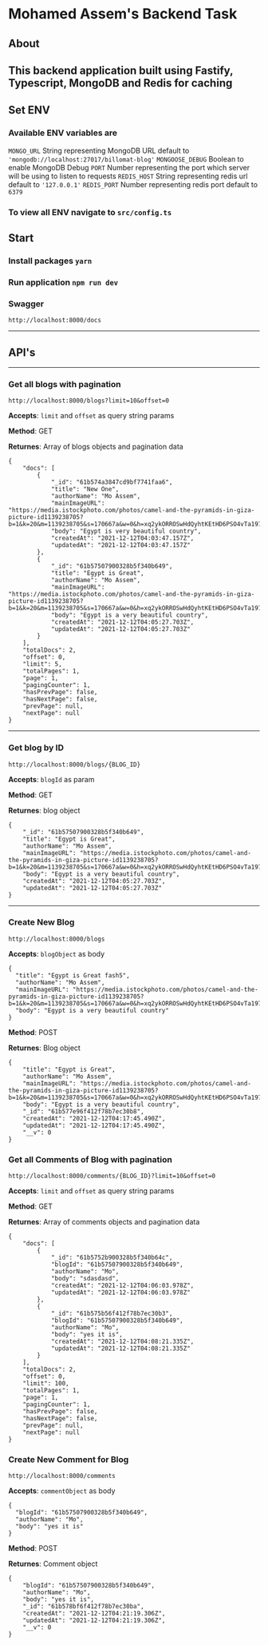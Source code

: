 # Mohamed Assem's Backend Task

## About
This backend application built using Fastify, Typescript, MongoDB and Redis for caching
---
## Set ENV
### Available ENV variables are

`MONGO_URL` String representing MongoDB URL default to `'mongodb://localhost:27017/billomat-blog'`
`MONGOOSE_DEBUG` Boolean to enable MongoDB Debug
`PORT` Number representing the port which server will be using to listen to requests
`REDIS_HOST` String representing redis url default to `'127.0.0.1'`
`REDIS_PORT` Number representing redis port default to `6379`

### To view all ENV navigate to `src/config.ts`

## Start
### Install packages `yarn`

### Run application `npm run dev`

### Swagger
`http://localhost:8000/docs`

---

## API's
---

### Get all blogs with pagination
`http://localhost:8000/blogs?limit=10&offset=0`

**Accepts**: `limit` and `offset` as query string params

**Method**: GET

**Returnes**: Array of blogs objects and pagination data
```
{
    "docs": [
        {
            "_id": "61b574a3847cd9bf7741faa6",
            "title": "New One",
            "authorName": "Mo Assem",
            "mainImageURL": "https://media.istockphoto.com/photos/camel-and-the-pyramids-in-giza-picture-id1139238705?b=1&k=20&m=1139238705&s=170667a&w=0&h=xq2ykORROSwHdQyhtKEtHD6PSO4vTa197NRgOWZl2vk=",
            "body": "Egypt is very beautiful country",
            "createdAt": "2021-12-12T04:03:47.157Z",
            "updatedAt": "2021-12-12T04:03:47.157Z"
        },
        {
            "_id": "61b57507900328b5f340b649",
            "title": "Egypt is Great",
            "authorName": "Mo Assem",
            "mainImageURL": "https://media.istockphoto.com/photos/camel-and-the-pyramids-in-giza-picture-id1139238705?b=1&k=20&m=1139238705&s=170667a&w=0&h=xq2ykORROSwHdQyhtKEtHD6PSO4vTa197NRgOWZl2vk=",
            "body": "Egypt is a very beautiful country",
            "createdAt": "2021-12-12T04:05:27.703Z",
            "updatedAt": "2021-12-12T04:05:27.703Z"
        }
    ],
    "totalDocs": 2,
    "offset": 0,
    "limit": 5,
    "totalPages": 1,
    "page": 1,
    "pagingCounter": 1,
    "hasPrevPage": false,
    "hasNextPage": false,
    "prevPage": null,
    "nextPage": null
}
```
---

### Get blog by ID
`http://localhost:8000/blogs/{BLOG_ID}`

**Accepts**: `blogId` as param

**Method**: GET

**Returnes**: blog object
```
{
    "_id": "61b57507900328b5f340b649",
    "title": "Egypt is Great",
    "authorName": "Mo Assem",
    "mainImageURL": "https://media.istockphoto.com/photos/camel-and-the-pyramids-in-giza-picture-id1139238705?b=1&k=20&m=1139238705&s=170667a&w=0&h=xq2ykORROSwHdQyhtKEtHD6PSO4vTa197NRgOWZl2vk=",
    "body": "Egypt is a very beautiful country",
    "createdAt": "2021-12-12T04:05:27.703Z",
    "updatedAt": "2021-12-12T04:05:27.703Z"
}
```
---

### Create New Blog
`http://localhost:8000/blogs`

**Accepts**: `blogObject` as body
```
{
  "title": "Egypt is Great fash5",
  "authorName": "Mo Assem",
  "mainImageURL": "https://media.istockphoto.com/photos/camel-and-the-pyramids-in-giza-picture-id1139238705?b=1&k=20&m=1139238705&s=170667a&w=0&h=xq2ykORROSwHdQyhtKEtHD6PSO4vTa197NRgOWZl2vk=",
  "body": "Egypt is a very beautiful country"
}
```

**Method**: POST

**Returnes**: Blog object
```
{
    "title": "Egypt is Great",
    "authorName": "Mo Assem",
    "mainImageURL": "https://media.istockphoto.com/photos/camel-and-the-pyramids-in-giza-picture-id1139238705?b=1&k=20&m=1139238705&s=170667a&w=0&h=xq2ykORROSwHdQyhtKEtHD6PSO4vTa197NRgOWZl2vk=",
    "body": "Egypt is a very beautiful country",
    "_id": "61b577e96f412f78b7ec30b8",
    "createdAt": "2021-12-12T04:17:45.490Z",
    "updatedAt": "2021-12-12T04:17:45.490Z",
    "__v": 0
}
```

### Get all Comments of Blog with pagination
`http://localhost:8000/comments/{BLOG_ID}?limit=10&offset=0`

**Accepts**: `limit` and `offset` as query string params

**Method**: GET

**Returnes**: Array of comments objects and pagination data
```
{
    "docs": [
        {
            "_id": "61b5752b900328b5f340b64c",
            "blogId": "61b57507900328b5f340b649",
            "authorName": "Mo",
            "body": "sdasdasd",
            "createdAt": "2021-12-12T04:06:03.978Z",
            "updatedAt": "2021-12-12T04:06:03.978Z"
        },
        {
            "_id": "61b575b56f412f78b7ec30b3",
            "blogId": "61b57507900328b5f340b649",
            "authorName": "Mo",
            "body": "yes it is",
            "createdAt": "2021-12-12T04:08:21.335Z",
            "updatedAt": "2021-12-12T04:08:21.335Z"
        }
    ],
    "totalDocs": 2,
    "offset": 0,
    "limit": 100,
    "totalPages": 1,
    "page": 1,
    "pagingCounter": 1,
    "hasPrevPage": false,
    "hasNextPage": false,
    "prevPage": null,
    "nextPage": null
}
```


### Create New Comment for Blog
`http://localhost:8000/comments`

**Accepts**: `commentObject` as body
```
{
  "blogId": "61b57507900328b5f340b649",
  "authorName": "Mo",
  "body": "yes it is"
}
```

**Method**: POST

**Returnes**: Comment object
```
{
    "blogId": "61b57507900328b5f340b649",
    "authorName": "Mo",
    "body": "yes it is",
    "_id": "61b578bf6f412f78b7ec30ba",
    "createdAt": "2021-12-12T04:21:19.306Z",
    "updatedAt": "2021-12-12T04:21:19.306Z",
    "__v": 0
}
```
